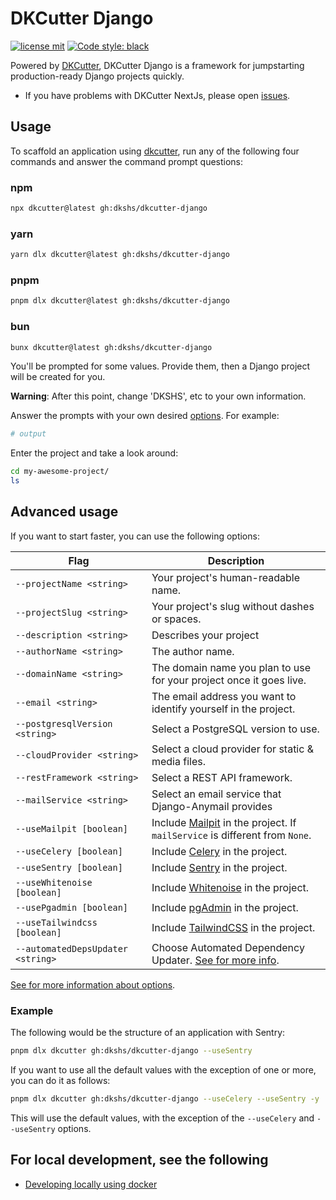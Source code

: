 # DKCutter Django

[![license mit](https://img.shields.io/badge/licence-MIT-56BEB8)](LICENSE)
[![Code style: black](https://img.shields.io/badge/code%20style-black-000000.svg)](https://github.com/ambv/black)

Powered by [DKCutter](https://github.com/dkshs/dkcutter), DKCutter Django is a framework for jumpstarting production-ready Django projects quickly.

- If you have problems with DKCutter NextJs, please open [issues](https://github.com/dkshs/dkcutter-django/issues/new).

## Usage

To scaffold an application using [dkcutter](https://github.com/dkshs/dkcutter), run any of the following four commands and answer the command prompt questions:

### npm

```bash
npx dkcutter@latest gh:dkshs/dkcutter-django
```

### yarn

```bash
yarn dlx dkcutter@latest gh:dkshs/dkcutter-django
```

### pnpm

```bash
pnpm dlx dkcutter@latest gh:dkshs/dkcutter-django
```

### bun

```bash
bunx dkcutter@latest gh:dkshs/dkcutter-django
```

You'll be prompted for some values. Provide them, then a Django project will be created for you.

**Warning**: After this point, change 'DKSHS', etc to your own information.

Answer the prompts with your own desired [options][options-url]. For example:

```bash
# output
```

Enter the project and take a look around:

```bash
cd my-awesome-project/
ls
```

## Advanced usage

If you want to start faster, you can use the following options:

| Flag                              | Description                                                                               |
| --------------------------------- | ----------------------------------------------------------------------------------------- |
| `--projectName <string>`          | Your project's human-readable name.                                                       |
| `--projectSlug <string>`          | Your project's slug without dashes or spaces.                                             |
| `--description <string>`          | Describes your project                                                                    |
| `--authorName <string>`           | The author name.                                                                          |
| `--domainName <string>`           | The domain name you plan to use for your project once it goes live.                       |
| `--email <string>`                | The email address you want to identify yourself in the project.                           |
| `--postgresqlVersion <string>`    | Select a PostgreSQL version to use.                                                       |
| `--cloudProvider <string>`        | Select a cloud provider for static & media files.                                         |
| `--restFramework <string>`        | Select a REST API framework.                                                              |
| `--mailService <string>`          | Select an email service that Django-Anymail provides                                      |
| `--useMailpit [boolean]`          | Include [Mailpit][mailpit-url] in the project. If `mailService` is different from `None`. |
| `--useCelery [boolean]`           | Include [Celery](https://github.com/celery/celery) in the project.                        |
| `--useSentry [boolean]`           | Include [Sentry](https://github.com/getsentry/sentry) in the project.                     |
| `--useWhitenoise [boolean]`       | Include [Whitenoise](https://github.com/evansd/whitenoise) in the project.                |
| `--usePgadmin [boolean]`          | Include [pgAdmin](https://www.pgadmin.org/) in the project.                               |
| `--useTailwindcss [boolean]`      | Include [TailwindCSS](https://tailwindcss.com/) in the project.                           |
| `--automatedDepsUpdater <string>` | Choose Automated Dependency Updater. [See for more info][options-url].                    |

[mailpit-url]: https://github.com/axllent/mailpit/

[See for more information about options][options-url].

### Example

The following would be the structure of an application with Sentry:

```bash
pnpm dlx dkcutter gh:dkshs/dkcutter-django --useSentry
```

If you want to use all the default values with the exception of one or more, you can do it as follows:

```bash
pnpm dlx dkcutter gh:dkshs/dkcutter-django --useCelery --useSentry -y
```

This will use the default values, with the exception of the `--useCelery` and `--useSentry` options.

## For local development, see the following

- [Developing locally using docker](./docs/developing-locally-docker.md)

[options-url]: ./docs/project-generation-options.md
